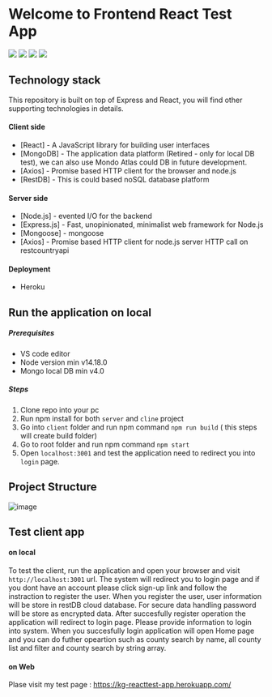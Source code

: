#  Welcome to Frontend React Test App

<p>
<img src="https://img.shields.io/badge/ReactJS-blue?logo=react">
<img src="https://img.shields.io/badge/Backend-NodeJS-green?logo=node.js">
<img src="https://img.shields.io/badge/DataBase-MongoDB-lightgreen?logo=mongoDB">
  <img src="https://img.shields.io/badge/DataBase-restDB.io-lightgreen?logo=restDB">
  
</p>


## Technology stack

This repository is built on top of Express and React, you will find other supporting technologies in details.

#### Client side

- [React] - A JavaScript library for building user interfaces
- [MongoDB] - The application data platform (Retired - only for local DB test),  we can also use Mondo Atlas could DB in future development.
- [Axios] - Promise based HTTP client for the browser and node.js
- [RestDB] - This is could based noSQL database platform

#### Server side

- [Node.js] - evented I/O for the backend
- [Express.js] - Fast, unopinionated, minimalist web framework for Node.js
- [Mongoose] - mongoose
- [Axios] - Promise based HTTP client for node.js server HTTP call on restcountryapi

#### Deployment
- Heroku

## Run the application on local
##### Prerequisites
- VS code editor
- Node version min v14.18.0
- Mongo local DB min v4.0

##### Steps
1. Clone repo into your pc
2. Run npm install for both `server` and `cline` project
3. Go into `client` folder and run npm command `npm run build` ( this steps will create build folder)
4. Go to root folder and run npm command `npm start` 
5. Open `localhost:3001` and test the application need to redirect you into `login` page.

## Project Structure
![image](https://user-images.githubusercontent.com/16703521/137472371-54b78f37-bb10-469c-9217-22c8e6731ebd.png)

## Test client app
#### on local 
To test the client, run the application and open your browser and visit `http://localhost:3001` url.
The system will redirect you to login page and if you dont have an account please click sign-up link and follow the instraction to register the user.
When you register the user, user information will be store in restDB cloud database. For secure data handling password will be store as encrypted data. 
After succesfully register operation the application will redirect to login page. Please provide information to login into system.
When you succesfully login application will open Home page and you can do futher opeartion such as county search by name, all county list and filter and county search by string array.

#### on Web 
  Plase visit my test page : https://kg-reacttest-app.herokuapp.com/
